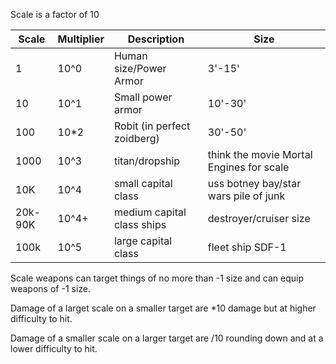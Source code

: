 Scale is a factor of 10

|Scale|Multiplier|Description|Size|
|---|-------|--------|----|
|1|10^0|Human size/Power Armor|3'-15'|
|10|10^1|Small power armor|10'-30'|
|100|10*2|Robit (in perfect zoidberg)|30'-50'|
|1000|10^3|titan/dropship|think the movie Mortal Engines for scale|
|10K|10^4|small capital class|uss botney bay/star wars pile of junk|
|20k-90K|10^4+|medium capital class ships|destroyer/cruiser size|
|100k|10^5|large capital class|fleet ship SDF-1|


Scale weapons can target things of no more than -1 size and can equip weapons of -1 size.  

Damage of a larget scale on a smaller target are *10 damage but at higher difficulty to hit.


Damage of a smaller scale on a larger target are /10 rounding down and at a lower difficulty to hit.